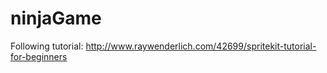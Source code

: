 ninjaGame
=========

Following tutorial: http://www.raywenderlich.com/42699/spritekit-tutorial-for-beginners
